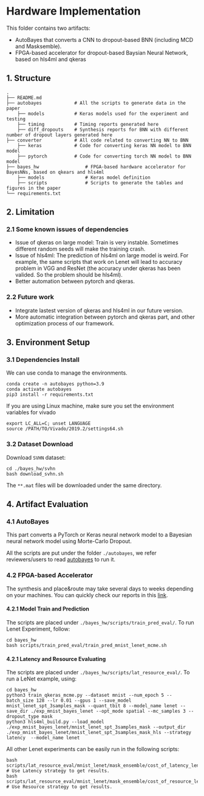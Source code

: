 # Hardware Implementation

This folder contains two artifacts:
- AutoBayes that converts a CNN to dropout-based BNN (including MCD and Masksemble). 
- FPGA-based accelerator for dropout-based Baysian Neural Network, based on hls4ml and qkeras

## 1. Structure

```
.
├── README.md
├── autobayes            # All the scripts to generate data in the paper
    ├── models           # Keras models used for the experiment and testing
    ├── timing           # Timing reports generated here
    ├── diff_dropouts    # Synthesis reports for BNN with different number of dropout layers generated here
├── converter            # All code related to converting NN to BNN
    ├── keras            # Code for converting keras NN model to BNN model
    ├── pytorch          # Code for converting torch NN model to BNN model
├── bayes_hw                 # FPGA-based hardware accelerator for BayesNNs, based on qkears and hls4ml 
    ├── models               # Keras model definition
    ├── scripts              # Scripts to generate the tables and figures in the paper
└── requirements.txt        
```

## 2. Limitation

### 2.1 Some known issues of dependencies
- Issue of qkeras on large model: Train is very instable. Sometimes different random seeds will make the training crash.
- Issue of hls4ml: The prediction of hls4ml on large model is weird. For example, the same scripts that work on Lenet will lead to accuracy problem in VGG and ResNet (the accuracy under qkeras has been valided. So the problem should be hls4ml).
- Better automation between pytorch and qkeras.

### 2.2 Future work
- Integrate lastest version of qkeras and hls4ml in our future version.
- More automatic integration between pytorch and qkeras part, and other optimization process of our framework.

## 3. Environment Setup

### 3.1 Dependencies Install

We can use conda to manage the environments.
```
conda create -n autobayes python=3.9
conda activate autobayes
pip3 install -r requirements.txt
```
If you are using Linux machine, make sure you set the environment variables for vivado
```
export LC_ALL=C; unset LANGUAGE
source /PATH/TO/Vivado/2019.2/settings64.sh
```

### 3.2 Dataset Download

Download `SVHN` dataset: 
```
cd ./bayes_hw/svhn
bash download_svhn.sh
```
The `**.mat` files will be downloaded under the same directory.

## 4. Artifact Evaluation

### 4.1 AutoBayes

This part converts a PyTorch or Keras neural network model to a Bayesian neural network model using Morte-Carlo Dropout.

All the scripts are put under the folder `./autobayes`, we refer reviewers/users to read [autobayes](./experiment/README.md) to run it.

### 4.2 FPGA-based Accelerator

The synthesis and place&route may take several days to weeks depending on your machines. You can quickly check our reports in this [link](https://drive.google.com/drive/folders/1ldXGsGuJGxp8IPaYSD3CTrNEn71reTME?usp=sharing).

#### 4.2.1 Model Train and Prediction
The scripts are placed under `./bayes_hw/scripts/train_pred_eval/`. To run Lenet Experiment, follow:
```
cd bayes_hw
bash scripts/train_pred_eval/train_pred_mnist_lenet_mcme.sh
```
#### 4.2.1 Latency and Resource Evaluating
The scripts are placed under `./bayes_hw/scripts/lat_resource_eval/`. To run a LeNet example, using:
```
cd bayes_hw
python3 train_qkeras_mcme.py --dataset mnist --num_epoch 5 --batch_size 128 --lr 0.01 --gpus 1 --save_model mnist_lenet_spt_3samples_mask --quant_tbit 8 --model_name lenet --save_dir ./exp_mnist_bayes_lenet --opt_mode spatial --mc_samples 3 --dropout_type mask
python3 hls4ml_build.py --load_model ./exp_mnist_bayes_lenet/mnist_lenet_spt_3samples_mask --output_dir ./exp_mnist_bayes_lenet/mnist_lenet_spt_3samples_mask_hls --strategy latency  --model_name lenet
```
All other Lenet experiments can be easily run in the following scripts:
```
bash scripts/lat_resource_eval/mnist_lenet/mask_ensemble/cost_of_latency_lenet_mask.sh  # Use Latency strategy to get results.
bash scripts/lat_resource_eval/mnist_lenet/mask_ensemble/cost_of_resource_lenet_mask.sh  # Use Resource strategy to get results.
```